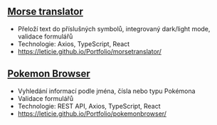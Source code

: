 ## [Morse translator](https://leticie.github.io/Portfolio/morsetranslator/)
* Přeloží text do příslušných symbolů, integrovaný dark/light mode, validace formulářů
* Technologie: Axios, TypeScript, React
* https://leticie.github.io/Portfolio/morsetranslator/

## [Pokemon Browser](https://leticie.github.io/Portfolio/pokemonbrowser/)
* Vyhledání informací podle jména, čísla nebo typu Pokémona
* Validace formulářů
* Technologie: REST API, Axios, TypeScript, React
* https://leticie.github.io/Portfolio/pokemonbrowser/
